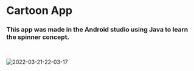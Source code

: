 <h1>Cartoon App</h1>
<h3>This app was made in the Android studio using Java to learn the spinner concept.</h3>
<br>

![2022-03-21-22-03-17](https://user-images.githubusercontent.com/62836567/159408081-76f40724-29bc-421b-b1e5-c787cdb53ff2.gif) 
